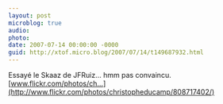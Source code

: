 ```yaml
---
layout: post
microblog: true
audio: 
photo: 
date: 2007-07-14 00:00:00 -0000
guid: http://xtof.micro.blog/2007/07/14/t149687932.html
---
```

Essayé le Skaaz de JFRuiz... hmm pas convaincu. [www.flickr.com/photos/ch...](http://www.flickr.com/photos/christopheducamp/808717402/)
